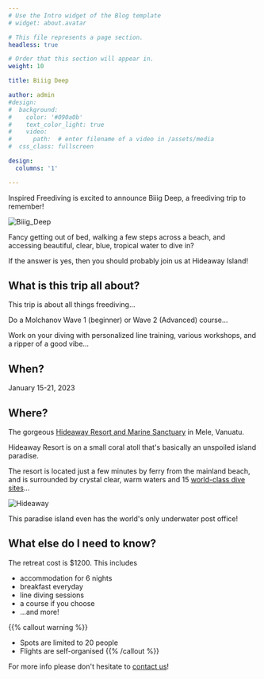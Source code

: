 ```yaml
---
# Use the Intro widget of the Blog template
# widget: about.avatar

# This file represents a page section.
headless: true

# Order that this section will appear in.
weight: 10

title: Biiig Deep

author: admin
#design:
#  background:
#    color: '#090a0b'
#    text_color_light: true
#    video:
#      path:  # enter filename of a video in /assets/media
#  css_class: fullscreen

design:
  columns: '1'

---
```


Inspired Freediving is excited to announce Biiig Deep, a freediving trip to remember!

![Biiig_Deep](biiig_deep.png)

Fancy getting out of bed, walking a few steps across a beach, and accessing beautiful, clear, blue, tropical water to dive in?

If the answer is yes, then you should probably join us at Hideaway Island!

## What is this trip all about?

This trip is about all things freediving...

Do a Molchanov Wave 1 (beginner) or  Wave 2 (Advanced) course...

Work on your diving with personalized line training, various workshops, and a ripper of a good vibe...

## When?

January 15-21, 2023

## Where?

The gorgeous [Hideaway Resort and Marine Sanctuary](https://www.hideaway.com.vu/) in Mele, Vanuatu.

Hideaway Resort is on a small coral atoll that's basically an unspoiled island paradise.

The resort is located just a few minutes by ferry from the mainland beach, and is surrounded by crystal clear, warm waters and 15 [world-class dive sites](https://www.hideaway.com.vu/diving/dive-sites.htmls)...  

![Hideaway](Vanuatu-Port-Vila-Hideaway-Island-Grounds-and-Surrounds-Hideaway-Island-8.jpg)

This paradise island even has the world's only underwater post office!

## What else do I need to know?

The retreat cost is $1200. This includes
* accommodation for 6 nights
* breakfast everyday
* line diving sessions
* a course if you choose
* ...and more!

{{% callout warning %}}
* Spots are limited to 20 people
* Flights are self-organised
{{% /callout %}}




For more info please don't hesitate to [contact us](/about/#contact)!

